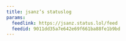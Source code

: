 ```yaml
---
title: jsanz’s statuslog
params:
  feedlink: https://jsanz.status.lol/feed
  feedid: 9011dd35a7e642e69f661ba88fe1b9bd
---
```

